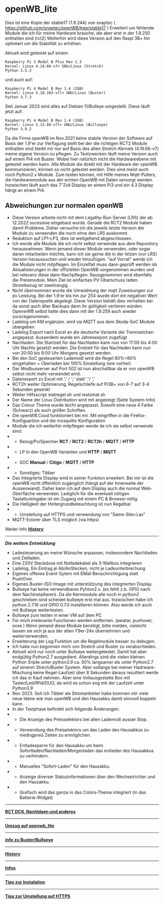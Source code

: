 # openWB_lite


Dies ist eine Kopie der stable17 (1.9.244) von snaptec
( https://github.com/snaptec/openWB/tree/stable17 )
Erweitert um fehlende Module die ich für meine Hardware brauche, die aber erst in der 1.9.250 enthalten sind (rct2)
Weiterhin wird diese Version auf den Raspi 3B+ hin optimiert um die Stabilität zu erhöhen.

Aktuell wird getestet auf einem:
```
Raspberry Pi 3 Model B Plus Rev 1.3
Kernel: Linux 4.19.66-v7+ GNU/Linux (Stretch)
Python 3.5.3
```
und auch auf:
```
Raspberry Pi 4 Model B Rev 1.4 (2GB)
Kernel: Linux 5.10.103-v7l+ GNU/Linux (Buster)
Python 3.7.3
```
Seit Januar 2023 wird alles auf Debian 11/Bulleye umgestellt.
Diese läuft jetzt auf:
```
Raspberry Pi 4 Model B Rev 1.4 (2GB)
Kernel: Linux 5.15.84-v7l+ GNU/Linux (Bullseye)
Python 3.9.2
```
Da die Firma openWB im Nov.2021 keine stabile Version der Software auf Basis der 1.9'er zur Verfügung stellt bei der die richtigen RCT2 Module enthalten sind bleibt mir nur auf Basis des alten Stretch-Kernels (4.19.66-v7) meine eigene Version zu pflegen. Zu Testzwecken läuft meine Version auch auf einem Pi4 mit Buster. Wobei hier natürlich nicht die Hardwareebene mit getestet werden kann. Alle Module die direkt mit der Hardware der openWB kommunizieren, können so nicht getestet werden. Dies sind meist auch noch Python2.x Module. Zum testen können, mit Hilfe meines Mqtt-Pullers, die Hardwaremodule aus der echten OpenWB mit Daten versorgt werden.
Inzwischen läuft auch das 7"Zoll Display an einem Pi3 und ein 4.3 Display hängt an einem Pi4. 

## Abweichungen zur normalen openWB
- Diese Version arbeite nicht mit dem Legathy-Run-Server (LRS) der ab 12.2022 sucessive eingebaut wurde. Gerade die RCT2 Module haben damit Probleme. Daher versuche ich die jeweils letzte Version der Module zu verwenden die noch ohne den LRS auskommt.
- Reduktion auf LP1-LP3, dies ist weitgehend abgeschlossen.
- Ich werde alle Module die ich nicht selbst verwende aus dem Repository herausnehmen. Wenn jemand dieser Module verwenden, oder sogar daran mitarbeiten möchte, kann ich sie gerne die in der letzen (vor LRS) Version heraussuchen und wieder hinzufügen. "auf Vorrat" werde ich die Module nicht mitpflegen. Im Einzelfall muss dann geprüft werden ob Aktualisierungen in der offiziellen OpenWB vorgenommen wurden und bei relevanz diese dann Nachpflegen. Rausgenommen wird ebenfalls die Preismodule. Mein Ziel ist einfaches PV-Überschuss laden. Strombezug ist zweitrangig.
- Nicht übernommen wurde die Umwidmung der mqtt Zuweisungen zur pv Leistung. Bei der 1.9'er bis hin zur 254 wurde dort ein negativer Wert von der Datenquelle abgelegt. Diese Version behält dies verhalten bei  da sonst auch älter Backups dann ihr gültigkeit verlieren würden. OpenwWB selbst hatte dies dann mit der 1.9.259 auch wieder zurückgenommen.
- Ladelog um KM ergänzen. wird via MQTT aus dem Skoda-SoC Module übergeben. 
- Ladelog Export nach Excel an die deutsche Variante der Trennzeichen angepasst. Ausserdem wurde ein Jahresexport zugefügt
- Nachladen. Die Startzeit für das Nachladen kann nun von 17:00 bis 4:00 Uhr Nachts gesetzt werden. Die Endzeit für das Nachladen kann nun von 20:00 bis 9:00 Uhr Morgens gesetzt werden. 
- Bei den SoC gesteuerten Lademodi wird die Regel 80%=80% eingehalten + Überladen bei 100% Einstellung (wie vorher)
- Der Modbusserver auf Port 502 ist nun abschaltbar da er von openWB selbst nicht mehr verwendet wird. 
- Datenexport zu Excel mit ',' / ';' statt '.'/ ','
- RCT2h weiter Optimierung, Regelschleife auf Pi3B+ von 6-7 auf 3-4 Sekunden gesenkt
- Weiter Hilfsscript statregel.sh und restsmat.sh
- Der Name der Linux Distribution wird mit angezeigt (Seite System-Info)
- Das Colour Thema wurde leicht angepasst. Sowohl eine neue 4 Farbe (Schwarz) als auch größer Schriften.
- Die openWB.Coud funktioniert bei mir. Mit eingriffen in die Firefox-Konfiguartion und die mosquitto Konfiguration
- Module die ich weiterhin mitpflegen werde da ich sie selbst verwende sind:
- - Bezug/Pv/Speicher  **RCT** / **RCT2** / **RCT2h** /  **MQTT** / **HTTP**
- - LP   In den OpenWB Varianten und  **HTTP** / **MQTT** 
- - SOC **Manual** /  **Citigo** / **MQTT** / **HTTP**
- - Sonstiges: Tibber
- Das Integrierte Display wird in seiner Funktion erweitert. Bei mir ist die openWB nicht öffentlich zugänglich (hängt auf der Innenseite der Aussenwand). Daher kann ich auf dem Display auch die normal Web-Oberfläche verwenden. Lediglich für die eventuell nötigen Tastattureingabe ist ein Zugang mit einem PC & Browser nötig.
- Die Helligkeit der Hintergrundbeleuchtung ist nun Regelbar.
- - Umstellung auf HTTPS und verwendung von "Same-Site=Lax"
- MQTT-Exlorer über TLS möglich (via https)
	
Weiter Info **[History](docs/history.md)**

*******************************************************

***Die weitere Entwicklung***

- Ladesteuerung an meine Wünsche anpassen, insbesondere Nachtladen und Zielladen.
- Eine 220V Steckdose mit Notladekabel als 3-Wallbox integrieren
- Ladelog, Ein Eintrag je Ab/AnStecken, nicht je Ladeunterbrechung
- Eigenes offenes Event-Sytem mit EMail Benachrichtigung statt PushOver.
- Eigenes Buster-ISO-Image mit unterstützung des integrierten Display.
- Bullseye hat keine verwendbares Pyhton2.x. (es fehlt z.b. GPIO nach dem Nachinstallieren). Da die Kernmodule alle noch in python2 geschrieben sind scheidet bullseye erst mal aus. Inzwischen habe ich python 2.7.16 und GPIO 0.7.0 installieren können. Also werde ich auch mit Bullseye weitertesten.
- Bullseye zum testen in einer VM auf dem PC
- Für mich irrelevante Functionen werden entfernen. (awatar, pushover, evse ) Wenn jemand diese Module benötigt, bitte melden, vieleicht lassen sie sich ja aus der alten 1'9er-24x übernehmen und weiterverwenden.
- Erweiterung der Log Funktion um die Regelmodule besser zu debugen. 
- Ich habe nun begonnen mich von Stretch und Buster zu verabschieden.
- Aktuell wird nur noch unter Bullseye weitergetestet. Damit hat aber endgültig Python2.7 ausgedient. Allerdings sind die vielen kleinen Python Sripte unter python3.9 ca. 50% langsamer als unter Python2.7 auf einenm Strech/Buster System. Aber sollange bei meiner Hadrware-Mischung keine Regel-Laufzeit über 8 Sekunden daraus resultiert werde ich das in Kauf nehmen. Aber eine Vollausgestatte Box mit Taster/Led/Rfid/DUO, da wird es schon eng mit der Laufzeit unter Python3.9
- Nov 2023. Seit ich Tibber als Stromanbieter habe kommen mir viele neue Idene wie man openWB und den Hausakku damit sinnvoll koppeln kann.
- In der Testphase befindet sich folgende Änderungen.
-	- Die Anzeige des Preisselektors bei allen Lademodi ausser Stop.
-	- Verwendung des Preiselektors um das Laden des Hausakkus zu niedrigpreis Zeiten zu ermöglichen.
-	- Entladesperre für den Hausakku um beim Sofortladen/Nachladen/Morgenladen das entladen des Hausakkus zu verhindern.
-	- Manuelles "Sofort-Laden" für den Hausakku.
-	- Anzeige diverser Statusinformationen über den Wechselrichter und den Hausakku.
-	- Grafisch wird das ganze in das Colors-Thema integriert (in das Batterie-Widget)
  
 *************
**[RCT DC6, Nachldaen und anderes](docs/rct_regelung.md)**

 ****************

**[Umzug auf openwb_lite](docs/umzug.md)**

*****************

**[info zu Buster/Bullseye](docs/debian.md)**

****************

**[History](docs/history.md)**

******************

**[Infos](docs/infos.md)**

******************

**[Tips zur Instalation](docs/Install.md)**

******************

**[Tips zur Umstellung auf HTTPS](docs/https.md)**




